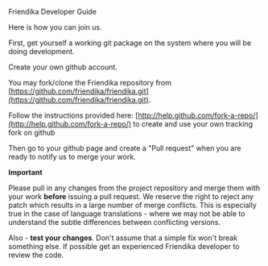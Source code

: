 Friendika Developer Guide

Here is how you can join us.

First, get yourself a working git package on the system where you will be
doing development.

Create your own github account.

You may fork/clone the Friendika repository from [https://github.com/friendika/friendika.git](https://github.com/friendika/friendika.git).

Follow the instructions provided here: [http://help.github.com/fork-a-repo/](http://help.github.com/fork-a-repo/)
to create and use your own tracking fork on github

Then go to your github page and create a "Pull request" when you are ready
to notify us to merge your work.

**Important**

Please pull in any changes from the project repository and merge them with your work **before** issuing a pull request. We reserve the right to reject any patch which results in a large number of merge conflicts. This is especially true in the case of language translations - where we may not be able to understand the subtle differences between conflicting versions.

Also - **test your changes**. Don't assume that a simple fix won't break something else. If possible get an experienced Friendika developer to review the code. 